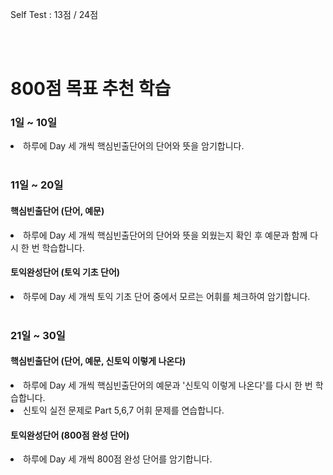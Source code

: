 Self Test : 13점 / 24점

<br>
<br>

<h1>800점 목표 추천 학습</h1>

<h3>1일 ~ 10일</h3>
<li>하루에 Day 세 개씩 핵심빈출단어의 단어와 뜻을 암기합니다.</li>

<br>

<h3>11일 ~ 20일</h3>
<h4>핵심빈출단어 (단어, 예문)</h4>
<li>하루에 Day 세 개씩 핵심빈출단어의 단어와 뜻을 외웠는지 확인 후 예문과 함께 다시 한 번 학습합니다.</li>
<h4>토익완성단어 (토익 기초 단어)</h4>
<li>하루에 Day 세 개씩 토익 기초 단어 중에서 모르는 어휘를 체크하여 암기합니다.</li>

<br>

<h3>21일 ~ 30일</h3>
<h4>핵심빈출단어 (단어, 예문, 신토익 이렇게 나온다)</h4>
<li>하루에 Day  세 개씩 핵심빈출단어의 예문과 '신토익 이렇게 나온다'를 다시 한 번 학습합니다.</li>
<li>신토익 실전 문제로 Part 5,6,7 어휘 문제를 연습합니다.</li>
<h4>토익완성단어 (800점 완성 단어)</h4>
<li>하루에 Day 세 개씩 800점 완성 단어를 암기합니다.</li>